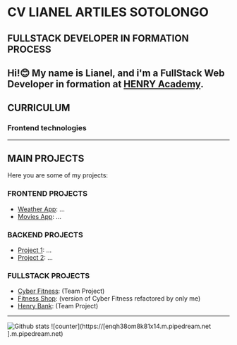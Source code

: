 # CV LIANEL ARTILES SOTOLONGO
## FULLSTACK DEVELOPER IN FORMATION PROCESS

Hi!😊
My name is Lianel, and i'm a FullStack Web Developer in formation at [HENRY Academy](https://www.soyhenry.com/). 
---
## CURRICULUM

### Frontend technologies

---
## MAIN PROJECTS
Here you are some of my projects:

### FRONTEND PROJECTS
- [Weather App](http://github.com/larts85/...): ...
- [Movies App](http://github.com/larts85/...): ...

### BACKEND PROJECTS
- [Project 1](http://github.com/larts85/...): ...
- [Project 2](http://github.com/larts85/...): ...

### FULLSTACK PROJECTS
- [Cyber Fitness](http://github.com/larts85/...): (Team Project)
- [Fitness Shop](http://github.com/larts85/...): (version of Cyber Fitness refactored by only me)
- [Henry Bank](http://github.com/larts85/...): (Team Project)
---
![Github stats](https://github-readme-stats.vercel.app/api?username=larts85)
![counter](https://[enqh38om8k81x14.m.pipedream.net
].m.pipedream.net)
